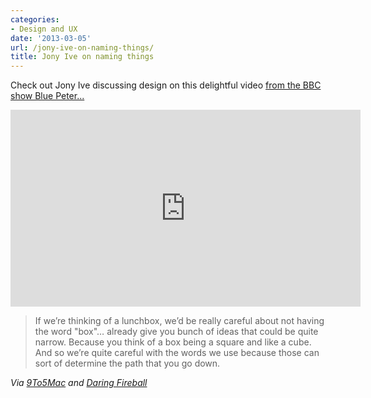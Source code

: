 ```yaml
---
categories:
- Design and UX
date: '2013-03-05'
url: /jony-ive-on-naming-things/
title: Jony Ive on naming things
---
```


Check out Jony Ive discussing design on this delightful video <a href="https://www.youtube.com/watch?v=6SD70jM1uwo">from the BBC show Blue Peter...</a>

<div class="fluid-vids"><iframe width="560" height="315" src="https://www.youtube.com/embed/6SD70jM1uwo?rel=0" frameborder="0" allowfullscreen></iframe></div>

<blockquote>If we’re thinking of a lunchbox, we’d be really careful about not having the word "box"… already give you bunch of ideas that could be quite narrow. Because you think of a box being a square and like a cube. And so we’re quite careful with the words we use because those can sort of determine the path that you go down.</blockquote>

<em>Via <a href="http://9to5mac.com/2013/02/20/full-jony-ive-bbc-video-reveals-out-of-the-box-thinking-on-product-naming-david-beckham-connection/">9To5Mac</a> and <a href="http://daringfireball.net/linked/2013/02/21/ive-blue-peter">Daring Fireball</a></em>